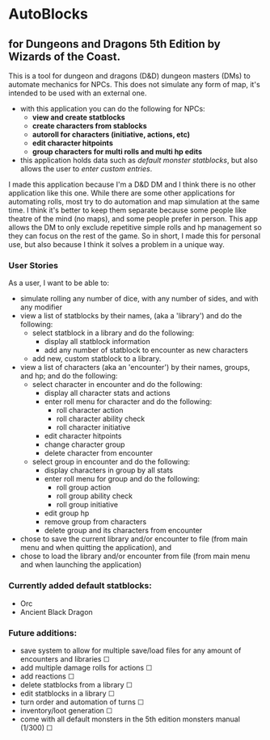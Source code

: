 # AutoBlocks
## for Dungeons and Dragons 5th Edition by Wizards of the Coast.
<p>
This is a tool for dungeon and dragons (D&D) dungeon masters (DMs) to automate mechanics for NPCs. This does not 
simulate any form of map, it's intended to be used with an external one.
</p>

- with this application you can do the following for NPCs:
  - **view and create statblocks**
  - **create characters from stablocks**
  - **autoroll for characters (initiative, actions, etc)**
  - **edit character hitpoints**
  - **group characters for multi rolls and multi hp edits**
- this application holds data such as *default monster statblocks*, but also allows the user to *enter custom entries*.
<p>
I made this application because I'm a D&D DM and I think there is no other application like this one. While there are 
some other applications for automating rolls, most try to do automation and map simulation at the same time. I think 
it's better to keep them separate because some people like theatre of the mind (no maps), and some people prefer in 
person. This app allows the DM to only exclude repetitive simple rolls and hp management so they can focus on the rest
of the game. So in short, I made this for personal use, but also because I think it solves a problem in a unique way.
</p>

### User Stories
<p>
As a user, I want to be able to:
</p>

- simulate rolling any number of dice, with any number of sides, and with any modifier
- view a list of statblocks by their names, (aka a 'library') and do the following:
    - select statblock in a library and do the following:
        - display all statblock information
        - add any number of statblock to encounter as new characters
    - add new, custom statblock to a library.
- view a list of characters (aka an 'encounter') by their names, groups, and hp; and do the following:
  - select character in encounter and do the following:
      - display all character stats and actions
      - enter roll menu for character and do the following:
          - roll character action
          - roll character ability check
          - roll character initiative
      - edit character hitpoints
      - change character group
      - delete character from encounter
  - select group in encounter and do the following:
    - display characters in group by all stats
    - enter roll menu for group and do the following: 
      - roll group action
      - roll group ability check
      - roll group initiative
    - edit group hp
    - remove group from characters
    - delete group and its characters from encounter
- chose to save the current library and/or encounter to file (from main menu and when quitting the application), and 
- chose to load the library and/or encounter from file (from main menu and when launching the application)

### Currently added default statblocks:
- Orc
- Ancient Black Dragon

### Future additions:
- save system to allow for multiple save/load files for any amount of encounters and libraries ☐
- add multiple damage rolls for actions ☐
- add reactions ☐
- delete statblocks from a library ☐
- edit statblocks in a library ☐
- turn order and automation of turns ☐
- inventory/loot generation ☐
- come with all default monsters in the 5th edition monsters manual (1/300) ☐